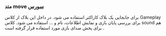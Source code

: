 <h3>
متد move
<a class="ext-link" href="module-classes_Tetris_Charblock.html#line135" >سورس</a>
</h3>
برای جابجایی یک بلاک کاراکتر استفاده می شود. در داخل این بلاک از کلاس Gameplay برای بررسی پایان بازی و نمایش اطلاعات، نام و … استفاده می شود. کلاس sound هم برای پخش صدای بازی مورد استفاده قرار گرفته است .
